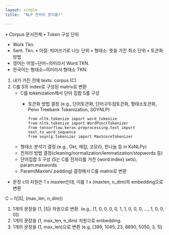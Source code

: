 ```yaml
---
layout: single
title:  "NLP 전처리 정리를!"

---
```



• Corpus 문서전체
• Token 구성 단위
 - Work Tkn.
 - Sent. Tkn.
• 어절: 띄어쓰기로 나눈 단위
• 형태소: 뜻을 가진 최소 단위
• 토큰화 방법
 - 영어는 어절~단어~의미라서 Word TKN.
 - 한국어는 형태소~의미라서 형태소 TKN.


1. 내가 가진 전체 texts: corpus (C)
2. C를 S의 index로 구성된 matrix로 변환 
   - C를 tokenization해서 단어 집합 S를 구성
     - 토큰화 방법 결정 (e.g., 단어토큰화, 단어구두점토큰화, 형태소토큰화, Penn Treebank Tokenization, SOYNLP)

           from nltk.tokenize import word_tokenize
           from nltk.tokenize import WordPunctTokenizer
           from tensorflow.keras.preprocessing.text import text_to_word_sequence
           from soynlp.tokenizer import MaxScoreTokenizer

   - 형태소 분석기 결정 (e.g., Okt, 메캅, 코모라, 한나눔 등 in KoNLPy)
   - 전처리 방법 결정(cleaning/normalization/lemmatization/stopwords 등)
   - 단어집합 S 구성 (S는 C를 전처리를 거친 {word:index} sets), param:maxwords
   - Param(Maxlen/ padding) 결정해서 C를 matrix로 변환
 - 문장 c의 차원은 1 x maxlen인데, 이를 1 x (maxlen, n_dim)의 embedding으로 변환

C ~ f(|S|, (max_len, n_dim))

1. 1개의 문장을 (1, |S|) 차원으로 변환. (e.g., [1, 0, 0, 0, 0, 1, 1, 0, 0, 0, ..., 1, 0, 0, 0])
2. 1개의 문장을 (1, max_len, n_dim) 차원으로 embedding.
3. 1개의 문장을 (1, max_len)으로 변환 (e.g, [399, 1045, 23, 8890, 5050, 3, 1])
